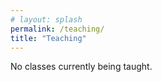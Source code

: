 ```yaml
---
# layout: splash
permalink: /teaching/
title: "Teaching"
---
```


No classes currently being taught. 